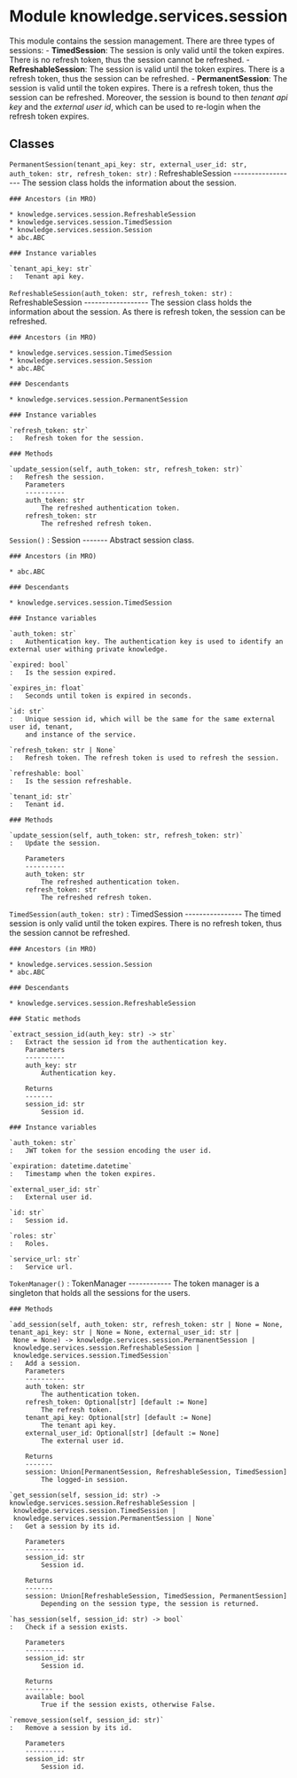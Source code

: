 Module knowledge.services.session
=================================
This module contains the session management.
There are three types of sessions:
    - **TimedSession**: The session is only valid until the token expires.
        There is no refresh token, thus the session cannot be refreshed.
    - **RefreshableSession**: The session is valid until the token expires.
        There is a refresh token, thus the session can be refreshed.
    - **PermanentSession**: The session is valid until the token expires.
        There is a refresh token, thus the session can be refreshed.
        Moreover, the session is bound to then _tenant api key_ and the _external user id_, which can be used to
        re-login when the refresh token expires.

Classes
-------

`PermanentSession(tenant_api_key: str, external_user_id: str, auth_token: str, refresh_token: str)`
:   RefreshableSession
    ------------------
    The session class holds the information about the session.

    ### Ancestors (in MRO)

    * knowledge.services.session.RefreshableSession
    * knowledge.services.session.TimedSession
    * knowledge.services.session.Session
    * abc.ABC

    ### Instance variables

    `tenant_api_key: str`
    :   Tenant api key.

`RefreshableSession(auth_token: str, refresh_token: str)`
:   RefreshableSession
    ------------------
    The session class holds the information about the session.
    As there is refresh token, the session can be refreshed.

    ### Ancestors (in MRO)

    * knowledge.services.session.TimedSession
    * knowledge.services.session.Session
    * abc.ABC

    ### Descendants

    * knowledge.services.session.PermanentSession

    ### Instance variables

    `refresh_token: str`
    :   Refresh token for the session.

    ### Methods

    `update_session(self, auth_token: str, refresh_token: str)`
    :   Refresh the session.
        Parameters
        ----------
        auth_token: str
            The refreshed authentication token.
        refresh_token: str
            The refreshed refresh token.

`Session()`
:   Session
    -------
    Abstract session class.

    ### Ancestors (in MRO)

    * abc.ABC

    ### Descendants

    * knowledge.services.session.TimedSession

    ### Instance variables

    `auth_token: str`
    :   Authentication key. The authentication key is used to identify an external user withing private knowledge.

    `expired: bool`
    :   Is the session expired.

    `expires_in: float`
    :   Seconds until token is expired in seconds.

    `id: str`
    :   Unique session id, which will be the same for the same external user id, tenant,
        and instance of the service.

    `refresh_token: str | None`
    :   Refresh token. The refresh token is used to refresh the session.

    `refreshable: bool`
    :   Is the session refreshable.

    `tenant_id: str`
    :   Tenant id.

    ### Methods

    `update_session(self, auth_token: str, refresh_token: str)`
    :   Update the session.
        
        Parameters
        ----------
        auth_token: str
            The refreshed authentication token.
        refresh_token: str
            The refreshed refresh token.

`TimedSession(auth_token: str)`
:   TimedSession
    ----------------
    The timed session is only valid until the token expires. There is no refresh token, thus the session cannot be
    refreshed.

    ### Ancestors (in MRO)

    * knowledge.services.session.Session
    * abc.ABC

    ### Descendants

    * knowledge.services.session.RefreshableSession

    ### Static methods

    `extract_session_id(auth_key: str) ‑> str`
    :   Extract the session id from the authentication key.
        Parameters
        ----------
        auth_key: str
            Authentication key.
        
        Returns
        -------
        session_id: str
            Session id.

    ### Instance variables

    `auth_token: str`
    :   JWT token for the session encoding the user id.

    `expiration: datetime.datetime`
    :   Timestamp when the token expires.

    `external_user_id: str`
    :   External user id.

    `id: str`
    :   Session id.

    `roles: str`
    :   Roles.

    `service_url: str`
    :   Service url.

`TokenManager()`
:   TokenManager
    ------------
    The token manager is a singleton that holds all the sessions for the users.

    ### Methods

    `add_session(self, auth_token: str, refresh_token: str | None = None, tenant_api_key: str | None = None, external_user_id: str | None = None) ‑> knowledge.services.session.PermanentSession | knowledge.services.session.RefreshableSession | knowledge.services.session.TimedSession`
    :   Add a session.
        Parameters
        ----------
        auth_token: str
            The authentication token.
        refresh_token: Optional[str] [default := None]
            The refresh token.
        tenant_api_key: Optional[str] [default := None]
            The tenant api key.
        external_user_id: Optional[str] [default := None]
            The external user id.
        
        Returns
        -------
        session: Union[PermanentSession, RefreshableSession, TimedSession]
            The logged-in session.

    `get_session(self, session_id: str) ‑> knowledge.services.session.RefreshableSession | knowledge.services.session.TimedSession | knowledge.services.session.PermanentSession | None`
    :   Get a session by its id.
        
        Parameters
        ----------
        session_id: str
            Session id.
        
        Returns
        -------
        session: Union[RefreshableSession, TimedSession, PermanentSession]
            Depending on the session type, the session is returned.

    `has_session(self, session_id: str) ‑> bool`
    :   Check if a session exists.
        
        Parameters
        ----------
        session_id: str
            Session id.
        
        Returns
        -------
        available: bool
            True if the session exists, otherwise False.

    `remove_session(self, session_id: str)`
    :   Remove a session by its id.
        
        Parameters
        ----------
        session_id: str
            Session id.